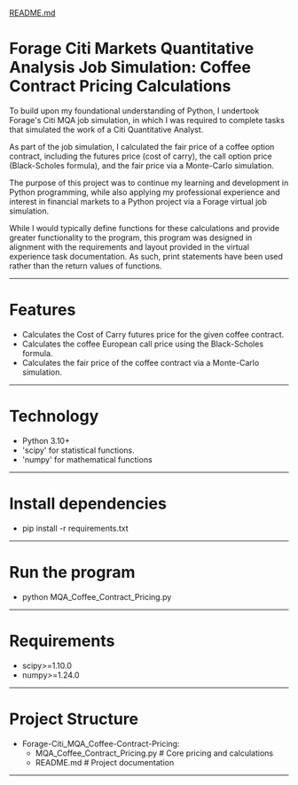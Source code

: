 [README.md](https://github.com/user-attachments/files/22002396/README.md)
# Forage Citi Markets Quantitative Analysis Job Simulation: Coffee Contract Pricing Calculations

To build upon my foundational understanding of Python, I undertook Forage's Citi MQA job simulation, in which I was required to complete tasks that simulated the work of a Citi Quantitative Analyst.

As part of the job simulation, I calculated the fair price of a coffee option contract, including the futures price (cost of carry), the call option price (Black-Scholes formula), and the fair price via a Monte-Carlo simulation.

The purpose of this project was to continue my learning and development in Python programming, while also applying my professional experience and interest in financial markets to a Python project via a Forage virtual job simulation.

While I would typically define functions for these calculations and provide greater functionality to the program, this program was designed in alignment with the
requirements and layout provided in the virtual experience task documentation. As such, print statements have been used rather than the return values of functions.

--------------------------

# Features

- Calculates the Cost of Carry futures price for the given coffee contract.
- Calculates the coffee European call price using the Black-Scholes formula.
- Calculates the fair price of the coffee contract via a Monte-Carlo simulation.

--------------------------

# Technology

- Python 3.10+
- 'scipy' for statistical functions.
- 'numpy' for mathematical functions

--------------------------

# Install dependencies

- pip install -r requirements.txt

--------------------------

# Run the program

- python MQA_Coffee_Contract_Pricing.py

--------------------------

# Requirements

- scipy>=1.10.0
- numpy>=1.24.0

--------------------------

# Project Structure

- Forage-Citi_MQA_Coffee-Contract-Pricing:
    - MQA_Coffee_Contract_Pricing.py              # Core pricing and calculations
    - README.md                                   # Project documentation

--------------------------
